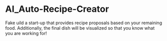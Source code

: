 # AI_Auto-Recipe-Creator
Fake uild a start-up that provides recipe proposals based on your remaining food. Additionally, the final dish will be visualized so that you know what you are working for!
